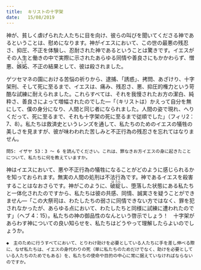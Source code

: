 ```yaml
---
title:  キリストの十字架
date:   15/08/2019
---
```


神が、貧しく虐げられた人たちに目を向け、彼らの叫びを聞いてくださる神であるということは、慰めになります。神がイエスにおいて、この世の最悪の残忍さ、抑圧、不正を体験し、忍耐された神であるということは驚きです。イエスがその人生と働きの中で実際に示されたあらゆる同情や善良さにもかかわらず、憎悪、<ruby>嫉妬<rt>しっと</rt></ruby>、不正の結果として、彼は殺されました。

ゲツセマネの園における苦悩の祈りから、逮捕、「誘惑」、拷問、あざけり、十字架刑、そして死に至るまで、イエスは、痛み、残忍さ、悪、抑圧的権力という苛酷な試練に耐えられました。これらすべては、それを我慢されたお方の潔白、純粋さ、善良さによって増幅されたのでした―「（キリストは）かえって自分を無にして、僕の身分になり、人間と同じ者になられました。人間の姿で現れ、へりくだって、死に至るまで、それも十字架の死に至るまで従順でした」（フィリ2：7、8）。私たちは救済史というレンズを通して、私たちのためのイエスの犠牲の美しさを見ますが、彼が味わわれた苦しみと不正行為の残忍さを忘れてはなりません。

`問5: イザヤ 53：3 ～ 6 を読んでください。これは、罪なきお方イエスの身に起きたことについて、私たちに何を教えていますか。`

神はイエスにおいて、悪や不正行為の犠牲になることがどのように感じられるかを知っておられます。無実の人間の処刑は不法行為です。神であるイエスを殺害することはなおさらです。神がこのように、<ruby>破<rt>は</rt>綻<rt>たん</rt></ruby>し、堕落した状態にある私たちと一体化されたのですから、私たちは彼の共感、同情、誠実さを疑うことができません―「この大祭司は、わたしたちの弱さに同情できない方ではなく、罪を犯されなかったが、あらゆる点において、わたしたちと同様に試練に遭われたのです」（ヘブ 4：15）。私たちの神の御品性のなんという啓示でしょう！　十字架があらわす神についての良い知らせを、私たちはどうやって理解したらよいのでしょうか。

`◆　主のために行うすべてにおいて、とりわけ助けを必要としている人たちに手を差し伸べる際に、なぜ私たちは、イエスの身代わりの死（単に私たちのためだけでなく、助けを必要としている人たちのためでもある）を、私たちの使命や目的の中心に常に据えていなければならないのですか。`